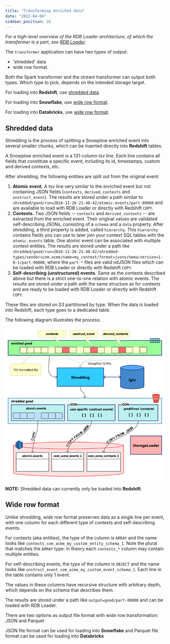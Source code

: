 ```yaml
---
title: "Transforming enriched data"
date: "2022-04-04"
sidebar_position: 10
---
```


_For a high-level overview of the RDB Loader architecture, of which the transformer is a part, see [RDB Loader](/docs/migrated/pipeline-components-and-applications/loaders-storage-targets/snowplow-rdb-loader-3-0-0/)._

The `transformer` application can have two types of output:

- 'shredded' data
- wide row format.

Both the Spark transformer and the stream transformer can output both types. Which type to pick, depends on the intended storage target.

For loading into **Redshift**, use [shredded data](#shredded-data).

For loading into **Snowflake**, use [wide row format](#wide-row-format).

For loading into **Databricks**, use [wide row format](#wide-row-format).

## Shredded data

Shredding is the process of splitting a Snowplow enriched event into several smaller chunks, which can be inserted directly into **Redshift** tables.

A Snowplow enriched event is a 131-column tsv line. Each line contains all fields that constitute a specific event, including its id, timestamps, custom and derived contexts, etc.

After shredding, the following entities are split out from the original event:

1. **Atomic event.** A tsv line very similar to the enriched event but not containing JSON fields (`contexts`, `derived_contexts` and `unstruct_event`). The results are stored under a path similar to `shredded/good/run=2016-11-26-21-48-42/atomic-events/part-00000` and are available to load with RDB Loader or directly with Redshift `COPY`.
2. **Contexts.** Two JSON fields -- `contexts` and `derived_contexts` -- are extracted from the enriched event. Their original values are validated self-describing JSONs, consisting of a `schema` and a `data` property. After shredding, a third property is added, called `hierarchy`. This `hierarchy` contains fields you can use to later join your context SQL tables with the `atomic.events` table. One atomic event can be associated with multiple context entities. The results are stored under a path like `shredded/good/run=2016-11-26-21-48-42/shredded-types/vendor=com.acme/name=my_context/format=jsonschema/version=1-0-1/part-00000`, where the `part-*` files are valid ndJSON files which can be loaded with RDB Loader or directly with Redshift `COPY`.
3. **Self-describing (unstructured) events.** Same as the contexts described above but there is a strict one-to-one relation with atomic events. The results are stored under a path with the same structure as for contexts and are ready to be loaded with RDB Loader or directly with Redshift `COPY`.

These files are stored on S3 partitioned by type. When the data is loaded into Redshift, each type goes to a dedicated table.

The following diagram illustrates the process:

![](images/storage-loader-dataflow.png)

**NOTE:** Shredded data can currently only be loaded into **Redshift**.

## Wide row format

Unlike shredding, wide row format preserves data as a single line per event, with one column for each different type of contexts and self-describing events.

For contexts (aka entities), the type of the column is `ARRAY` and the name looks like `contexts_com_acme_my_custom_entity_schema_1`. Note the plural that matches the `ARRAY` type: in theory each `contexts_*` column may contain multiple entities.

For self-describing events, the type of the column is `OBJECT` and the name looks like `unstruct_event_com_acme_my_custom_event_schema_1`. Each line in the table contains only 1 event.

The values in these columns have recursive structure with arbitrary depth, which depends on the schema that describes them.

The results are stored under a path like `output=good/part-00000` and can be loaded with RDB Loader.

There are two options as output file format with wide row transformation: JSON and Parquet

JSON file format can be used for loading into **Snowflake** and Parquet file format can be used for loading into **Databricks**
